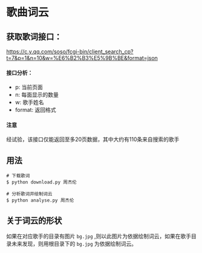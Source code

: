 # 歌曲词云

## 获取歌词接口：
https://c.y.qq.com/soso/fcgi-bin/client_search_cp?t=7&p=1&n=10&w=%E6%B2%B3%E5%9B%BE&format=json

#### 接口分析：
- p: 当前页面
- n: 每面显示的数量
- w: 歌手姓名
- format: 返回格式
#### 注意
经试验，该接口仅能返回至多20页数据，其中大约有110条来自搜索的歌手

## 用法
```
# 下载歌词
$ python download.py 周杰伦

# 分析歌词并绘制词云
$ python analyse.py 周杰伦
```

## 关于词云的形状
如果在对应歌手的目录有图片 `bg.jpg` ,则以此图片为依据绘制词云，如果在歌手目录未来发现，则用根目录下的 `bg.jpg` 为依据绘制词云。

